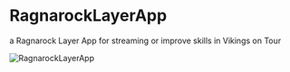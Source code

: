 # RagnarockLayerApp
a Ragnarock Layer App for streaming or improve skills in Vikings on Tour

![RagnarockLayerApp](https://user-images.githubusercontent.com/347826/233605404-4dbd8a29-a304-41c4-ae06-a05b48a8b3c3.png)
